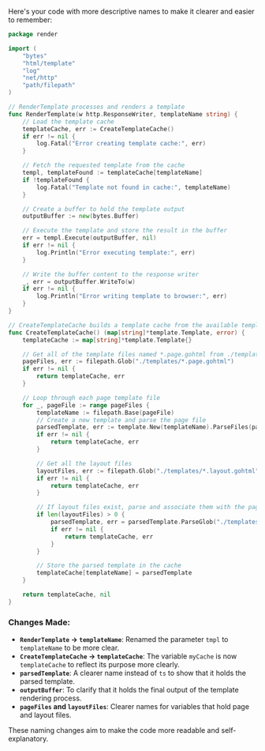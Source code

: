 Here's your code with more descriptive names to make it clearer and easier to remember:

```go
package render

import (
	"bytes"
	"html/template"
	"log"
	"net/http"
	"path/filepath"
)

// RenderTemplate processes and renders a template
func RenderTemplate(w http.ResponseWriter, templateName string) {
	// Load the template cache
	templateCache, err := CreateTemplateCache()
	if err != nil {
		log.Fatal("Error creating template cache:", err)
	}

	// Fetch the requested template from the cache
	templ, templateFound := templateCache[templateName]
	if !templateFound {
		log.Fatal("Template not found in cache:", templateName)
	}

	// Create a buffer to hold the template output
	outputBuffer := new(bytes.Buffer)

	// Execute the template and store the result in the buffer
	err = templ.Execute(outputBuffer, nil)
	if err != nil {
		log.Println("Error executing template:", err)
	}

	// Write the buffer content to the response writer
	_, err = outputBuffer.WriteTo(w)
	if err != nil {
		log.Println("Error writing template to browser:", err)
	}
}

// CreateTemplateCache builds a template cache from the available templates
func CreateTemplateCache() (map[string]*template.Template, error) {
	templateCache := map[string]*template.Template{}

	// Get all of the template files named *.page.gohtml from ./templates
	pageFiles, err := filepath.Glob("./templates/*.page.gohtml")
	if err != nil {
		return templateCache, err
	}

	// Loop through each page template file
	for _, pageFile := range pageFiles {
		templateName := filepath.Base(pageFile)
		// Create a new template and parse the page file
		parsedTemplate, err := template.New(templateName).ParseFiles(pageFile)
		if err != nil {
			return templateCache, err
		}

		// Get all the layout files
		layoutFiles, err := filepath.Glob("./templates/*.layout.gohtml")
		if err != nil {
			return templateCache, err
		}

		// If layout files exist, parse and associate them with the page template
		if len(layoutFiles) > 0 {
			parsedTemplate, err = parsedTemplate.ParseGlob("./templates/*.layout.gohtml")
			if err != nil {
				return templateCache, err
			}
		}

		// Store the parsed template in the cache
		templateCache[templateName] = parsedTemplate
	}

	return templateCache, nil
}
```

### Changes Made:
- **`RenderTemplate` -> `templateName`**: Renamed the parameter `tmpl` to `templateName` to be more clear.
- **`CreateTemplateCache` -> `templateCache`**: The variable `myCache` is now `templateCache` to reflect its purpose more clearly.
- **`parsedTemplate`**: A clearer name instead of `ts` to show that it holds the parsed template.
- **`outputBuffer`**: To clarify that it holds the final output of the template rendering process.
- **`pageFiles` and `layoutFiles`**: Clearer names for variables that hold page and layout files.

These naming changes aim to make the code more readable and self-explanatory.